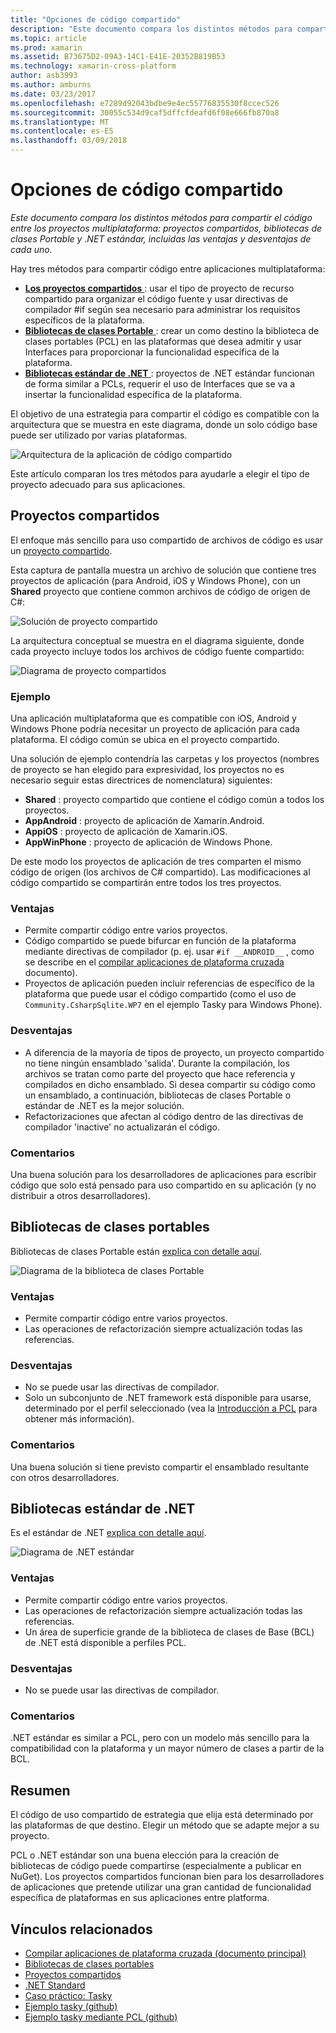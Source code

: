 ```yaml
---
title: "Opciones de código compartido"
description: "Este documento compara los distintos métodos para compartir el código entre los proyectos multiplataforma: proyectos compartidos, bibliotecas de clases Portable y .NET estándar, incluidas las ventajas y desventajas de cada uno."
ms.topic: article
ms.prod: xamarin
ms.assetid: B73675D2-09A3-14C1-E41E-20352B819B53
ms.technology: xamarin-cross-platform
author: asb3993
ms.author: amburns
ms.date: 03/23/2017
ms.openlocfilehash: e7289d92043bdbe9e4ec55776835530f8ccec526
ms.sourcegitcommit: 30055c534d9caf5dffcfdeafd6f08e666fb870a8
ms.translationtype: MT
ms.contentlocale: es-ES
ms.lasthandoff: 03/09/2018
---
```

# <a name="sharing-code-options"></a>Opciones de código compartido

_Este documento compara los distintos métodos para compartir el código entre los proyectos multiplataforma: proyectos compartidos, bibliotecas de clases Portable y .NET estándar, incluidas las ventajas y desventajas de cada uno._

Hay tres métodos para compartir código entre aplicaciones multiplataforma:

-   [**Los proyectos compartidos** ](#Shared_Projects) : usar el tipo de proyecto de recurso compartido para organizar el código fuente y usar directivas de compilador #if según sea necesario para administrar los requisitos específicos de la plataforma.
-   [**Bibliotecas de clases Portable** ](#Portable_Class_Libraries) : crear un como destino la biblioteca de clases portables (PCL) en las plataformas que desea admitir y usar Interfaces para proporcionar la funcionalidad específica de la plataforma.
-   [**Bibliotecas estándar de .NET** ](#Net_Standard) : proyectos de .NET estándar funcionan de forma similar a PCLs, requerir el uso de Interfaces que se va a insertar la funcionalidad específica de la plataforma.

El objetivo de una estrategia para compartir el código es compatible con la arquitectura que se muestra en este diagrama, donde un solo código base puede ser utilizado por varias plataformas.

 ![](code-sharing-images/conceptualarchitecture.png "Arquitectura de la aplicación de código compartido")

Este artículo comparan los tres métodos para ayudarle a elegir el tipo de proyecto adecuado para sus aplicaciones.

<a name="Shared_Projects" />

## <a name="shared-projects"></a>Proyectos compartidos

El enfoque más sencillo para uso compartido de archivos de código es usar un [proyecto compartido](~/cross-platform/app-fundamentals/shared-projects.md).

Esta captura de pantalla muestra un archivo de solución que contiene tres proyectos de aplicación (para Android, iOS y Windows Phone), con un **Shared** proyecto que contiene common archivos de código de origen de C#:

 ![](code-sharing-images/sharedsolution.png "Solución de proyecto compartido")

La arquitectura conceptual se muestra en el diagrama siguiente, donde cada proyecto incluye todos los archivos de código fuente compartido:

 ![](code-sharing-images/sharedassetproject.png "Diagrama de proyecto compartidos")


### <a name="example"></a>Ejemplo

Una aplicación multiplataforma que es compatible con iOS, Android y Windows Phone podría necesitar un proyecto de aplicación para cada plataforma. El código común se ubica en el proyecto compartido.

Una solución de ejemplo contendría las carpetas y los proyectos (nombres de proyecto se han elegido para expresividad, los proyectos no es necesario seguir estas directrices de nomenclatura) siguientes:

-   **Shared** : proyecto compartido que contiene el código común a todos los proyectos.
-   **AppAndroid** : proyecto de aplicación de Xamarin.Android.
-   **AppiOS** : proyecto de aplicación de Xamarin.iOS.
-   **AppWinPhone** : proyecto de aplicación de Windows Phone.


De este modo los proyectos de aplicación de tres comparten el mismo código de origen (los archivos de C# compartido). Las modificaciones al código compartido se compartirán entre todos los tres proyectos.


### <a name="benefits"></a>Ventajas

-  Permite compartir código entre varios proyectos.
-  Código compartido se puede bifurcar en función de la plataforma mediante directivas de compilador (p. ej. usar `#if __ANDROID__` , como se describe en el [compilar aplicaciones de plataforma cruzada](~/cross-platform/app-fundamentals/building-cross-platform-applications/index.md) documento).
-  Proyectos de aplicación pueden incluir referencias de específico de la plataforma que puede usar el código compartido (como el uso de `Community.CsharpSqlite.WP7` en el ejemplo Tasky para Windows Phone).



### <a name="disadvantages"></a>Desventajas

-  A diferencia de la mayoría de tipos de proyecto, un proyecto compartido no tiene ningún ensamblado 'salida'. Durante la compilación, los archivos se tratan como parte del proyecto que hace referencia y compilados en dicho ensamblado. Si desea compartir su código como un ensamblado, a continuación, bibliotecas de clases Portable o estándar de .NET es la mejor solución.
-  Refactorizaciones que afectan al código dentro de las directivas de compilador 'inactive' no actualizarán el código.


 <a name="Shared_Remarks" />

### <a name="remarks"></a>Comentarios

Una buena solución para los desarrolladores de aplicaciones para escribir código que solo está pensado para uso compartido en su aplicación (y no distribuir a otros desarrolladores).

 <a name="Portable_Class_Libraries" />


## <a name="portable-class-libraries"></a>Bibliotecas de clases portables


Bibliotecas de clases Portable están [explica con detalle aquí](~/cross-platform/app-fundamentals/pcl.md).

 ![](code-sharing-images/portableclasslibrary.png "Diagrama de la biblioteca de clases Portable")


### <a name="benefits"></a>Ventajas

-  Permite compartir código entre varios proyectos.
-  Las operaciones de refactorización siempre actualización todas las referencias.


### <a name="disadvantages"></a>Desventajas

-  No se puede usar las directivas de compilador.
-  Solo un subconjunto de .NET framework está disponible para usarse, determinado por el perfil seleccionado (vea la [Introducción a PCL](~/cross-platform/app-fundamentals/pcl.md) para obtener más información).


### <a name="remarks"></a>Comentarios

Una buena solución si tiene previsto compartir el ensamblado resultante con otros desarrolladores.



<a name="Net_Standard" />

## <a name="net-standard-libraries"></a>Bibliotecas estándar de .NET

Es el estándar de .NET [explica con detalle aquí](~/cross-platform/app-fundamentals/net-standard.md).

![](code-sharing-images/netstandard.png "Diagrama de .NET estándar")

### <a name="benefits"></a>Ventajas

-  Permite compartir código entre varios proyectos.
-  Las operaciones de refactorización siempre actualización todas las referencias.
-  Un área de superficie grande de la biblioteca de clases de Base (BCL) de .NET está disponible a perfiles PCL.

### <a name="disadvantages"></a>Desventajas

 -  No se puede usar las directivas de compilador.

### <a name="remarks"></a>Comentarios

.NET estándar es similar a PCL, pero con un modelo más sencillo para la compatibilidad con la plataforma y un mayor número de clases a partir de la BCL.



## <a name="summary"></a>Resumen

El código de uso compartido de estrategia que elija está determinado por las plataformas de que destino. Elegir un método que se adapte mejor a su proyecto.

PCL o .NET estándar son una buena elección para la creación de bibliotecas de código puede compartirse (especialmente a publicar en NuGet). Los proyectos compartidos funcionan bien para los desarrolladores de aplicaciones que pretende utilizar una gran cantidad de funcionalidad específica de plataformas en sus aplicaciones entre platforma.


## <a name="related-links"></a>Vínculos relacionados

- [Compilar aplicaciones de plataforma cruzada (documento principal)](~/cross-platform/app-fundamentals/building-cross-platform-applications/index.md)
- [Bibliotecas de clases portables](~/cross-platform/app-fundamentals/pcl.md)
- [Proyectos compartidos](~/cross-platform/app-fundamentals/shared-projects.md)
- [.NET Standard](~/cross-platform/app-fundamentals/net-standard.md)
- [Caso práctico: Tasky](~/cross-platform/app-fundamentals/building-cross-platform-applications/case-study-tasky.md)
- [Ejemplo tasky (github)](https://github.com/xamarin/mobile-samples/tree/master/Tasky)
- [Ejemplo tasky mediante PCL (github)](https://github.com/xamarin/mobile-samples/tree/master/TaskyPortable)
